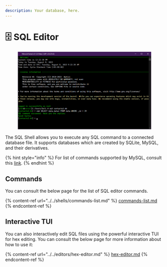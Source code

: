 ```yaml
---
description: Your database, here.
---
```


# 🗄 SQL Editor

<figure><img src="../../../../.gitbook/assets/image (19).png" alt=""><figcaption></figcaption></figure>

The SQL Shell allows you to execute any SQL command to a connected database file. It supports databases which are created by SQLite, MySQL, and their derivatives.

{% hint style="info" %}
For list of commands supported by MySQL, consult this [link](https://dev.mysql.com/doc/refman/8.0/en/sql-statements.html).
{% endhint %}

## Commands

You can consult the below page for the list of SQL editor commands.

{% content-ref url="../../shells/commands-list.md" %}
[commands-list.md](../../shells/commands-list.md)
{% endcontent-ref %}

## Interactive TUI

You can also interactively edit SQL files using the powerful interactive TUI for hex editing. You can consult the below page for more information about how to use it:

{% content-ref url="../../editors/hex-editor.md" %}
[hex-editor.md](../../editors/hex-editor.md)
{% endcontent-ref %}
